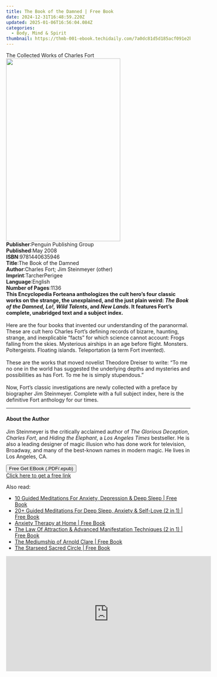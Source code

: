 ```yaml
---
title: The Book of the Damned | Free Book
date: 2024-12-31T16:48:59.220Z
updated: 2025-01-06T16:56:04.084Z
categories:
  - Body, Mind & Spirit
thumbnail: https://thmb-001-ebook.techidaily.com/7a0dc81d5d185acf091e2b79830b53fa8cc681c9bca610d20786666c0a012ccb.jpg
---
```

<main id="book-container">
  <div class="flex flex-col">
    <div class="book-brief flex-1 py-6 px-4 sm:p-6 md:py-10 md:px-8">
      <!-- brief-->
      <div class="book-brief-main">The Collected Works of Charles Fort</div>
    </div>
    <div
      class="book-meta-info flex-1 grid gap-4 col-start-1 col-end-3 row-start-1 sm:mb-6 sm:grid-cols-4 lg:gap-6 lg:col-start-2 lg:row-end-6 lg:row-span-6 lg:mb-0"
    >
      <div
        class="book-meta-info-left place-content-center mt-4 p-4 text-sm leading-6 col-start-2 col-span-2 dark:text-slate-400"
      >
        <img
          class="w-full h-500 object-cover rounded-lg sm:h-255 sm:col-span-2 lg:col-span-full"
          src="https://img-001-ebook.techidaily.com/3013dbc7a048891e62f7b1ed6961ac48f536ea05490cb1d78fcc805ff0fb1db4.jpg"
          alt=""
          width="312"
          height="500"
        />
      </div>
      <div
        class="book-meta-info-right mt-2 col-start-1 row-start-2 col-span-3 self-center"
      >
        <!-- meta data  -->
        <div class="flex flex-col px-4 md:px-8">
          <div class="flex-1">
            <strong>Publisher</strong>:<span class="px-2"
              >Penguin Publishing Group</span
            >
          </div>
          <div class="flex-1">
            <strong>Published</strong>:<span class="px-2">May 2008</span>
          </div>
          <div class="flex-1">
            <strong>ISBN</strong>:<span class="px-2">9781440635946</span>
          </div>
          <div class="flex-1">
            <strong>Title</strong>:<span class="px-2"
              >The Book of the Damned</span
            >
          </div>
          <div class="flex-1">
            <strong>Author</strong>:<span class="px-2"
              >Charles Fort; Jim Steinmeyer (other)</span
            >
          </div>
          <div class="flex-1">
            <strong>Imprint</strong>:<span class="px-2">TarcherPerigee</span>
          </div>
          <div class="flex-1">
            <strong>Language</strong>:<span class="px-2">English</span>
          </div>
          <div class="flex-1">
            <strong>Number of Pages</strong>:<span class="px-2">1136</span>
          </div>
        </div>
      </div>
    </div>
    <div class="book-description flex-1 py-6 px-4 sm:p-6 md:py-10 md:px-8">
      <div class="book-description-main">
        <div accordion-content="" id="description">
          <b
            >This Encyclopedia Forteana anthologizes the cult hero’s four
            classic works on the strange, the unexplained, and the just plain
            weird: <i>The Book of the Damned, Lo!, Wild Talents</i>, and
            <i>New Lands</i>. It features Fort’s complete, unabridged text and a
            subject index.</b
          ><br /><br />Here are the four books that invented our understanding
          of the paranormal. These are cult hero Charles Fort’s defining records
          of bizarre, haunting, strange, and inexplicable “facts” for which
          science cannot account: Frogs falling from the skies. Mysterious
          airships in an age before flight. Monsters. Poltergeists. Floating
          islands. Teleportation (a term Fort invented).<br /><br />These are
          the works that moved novelist Theodore Dreiser to write: “To me no one
          in the world has suggested the underlying depths and mysteries and
          possibilities as has Fort. To me he is simply stupendous.”<br /><br />Now,
          Fort’s classic investigations are newly collected with a preface by
          biographer Jim Steinmeyer. Complete with a full subject index, here is
          the definitive Fort anthology for our times.
        </div>
        <div class="accordion-fader"></div>
      </div>
    </div>
    <div class="book-excerpts flex-1 py-6 px-4 sm:p-6 md:py-10 md:px-8">
      <!-- excerpts-->
      <div class="book-excerpts-main">
        <hr />
        <h4 class="placeholder placeholder-heading">
          <span>About the Author</span>
        </h4>
        <p>
          Jim Steinmeyer is the critically acclaimed author of
          <i>The Glorious Deception</i>, <i>Charles Fort</i>, and
          <i>Hiding the Elephant</i>, a <i>Los Angeles Times</i> bestseller. He
          is also a leading designer of magic illusion who has done work for
          television, Broadway, and many of the best-known names in modern
          magic. He lives in Los Angeles, CA.
        </p>
      </div>
    </div>
    <div
      class="book-about-author flex-1 py-6 px-4 sm:p-6 md:py-10 md:px-8"
    ></div>
    <div class="book-free-get flex-1 py-6 px-4 sm:p-6 md:py-10 md:px-8">
      <button
        id="btn-free-get"
        class="bg-blue-500 hover:bg-blue-700 text-white font-bold py-2 px-4 rounded"
      >
        Free Get EBook (.PDF/.epub)
      </button>
      <div id="countdown-display" class="px-2 text-lg mt-2"></div>
      <a
        id="free-link"
        class="hidden bg-blue-500 hover:bg-blue-700 text-white font-bold py-2 px-4 rounded"
        href="https://www.ebooks.com/en-us/book/342516/the-book-of-the-damned/charles-fort/"
        target="_blank"
        >Click here to get a free link</a
      >
    </div>
    <script>
      let countdownTime = 0;
      let countdownInterval = null;
      document
        .getElementById('btn-free-get')
        .addEventListener('click', startCountdown);
      function startCountdown() {
        countdownTime = new Date().getTime() + 60000 * 3;
        countdownInterval = setInterval(updateCountdown, 1000);
        document.getElementById('btn-free-get').disabled = true;
        document
          .getElementById('btn-free-get')
          .classList.add('bg-gray-500', 'cursor-not-allowed');
      }
      function updateCountdown() {
        let currentTime = new Date().getTime();
        let timeLeft = countdownTime - currentTime;
        let secondsLeft = Math.floor(timeLeft / 1000);
        document.getElementById('countdown-display').innerHTML =
          `Remaining time: ${secondsLeft} seconds.`;
        if (secondsLeft <= 0) {
          clearInterval(countdownInterval);
          document.getElementById('btn-free-get').classList.add('hidden');
          document.getElementById('free-link').classList.remove('hidden');
          document.getElementById('countdown-display').innerHTML = '';
        }
      }
    </script>
  </div>
</main>

<ins class="adsbygoogle"
      style="display:block"
      data-ad-client="ca-pub-7571918770474297"
      data-ad-slot="8358498916"
      data-ad-format="auto"
      data-full-width-responsive="true"></ins>
    

<span class="atpl-alsoreadstyle">Also read:</span>
<div><ul>
<li><a href="https://novels-ebooks.techidaily.com/210313430-9781778320125-10-guided-meditations-for-anxiety-depression-deep-sleep/"><u>10 Guided Meditations For Anxiety, Depression & Deep Sleep | Free Book</u></a></li>
<li><a href="https://novels-ebooks.techidaily.com/210313522-9781778320156-20-guided-meditations-for-deep-sleep-anxiety-self-love-2-in-1/"><u>20+ Guided Meditations For Deep Sleep, Anxiety & Self-Love (2 in 1) | Free Book</u></a></li>
<li><a href="https://novels-ebooks.techidaily.com/210313351-9781777619206-anxiety-therapy-at-home/"><u>Anxiety Therapy at Home | Free Book</u></a></li>
<li><a href="https://novels-ebooks.techidaily.com/210313362-9781801348539-the-law-of-attraction-advanced-manifestation-techniques-2-in-1/"><u>The Law Of Attraction & Advanced Manifestation Techniques (2 in 1) | Free Book</u></a></li>
<li><a href="https://novels-ebooks.techidaily.com/210313503-9781908421524-the-mediumship-of-arnold-clare/"><u>The Mediumship of Arnold Clare | Free Book</u></a></li>
<li><a href="https://novels-ebooks.techidaily.com/210313378-9781913590260-the-starseed-sacred-circle/"><u>The Starseed Sacred Circle | Free Book</u></a></li>
</ul></div>

<!-- affiliate ads begin -->
<iframe width="560" height="315" src="https://www.youtube.com/embed/2NU63YqpVqw?si=uoJs0-nZYAkILqXx" title="YouTube video player" frameborder="0" allow="accelerometer; autoplay; clipboard-write; encrypted-media; gyroscope; picture-in-picture; web-share" referrerpolicy="strict-origin-when-cross-origin" allowfullscreen></iframe>
<!-- affiliate ads end -->

